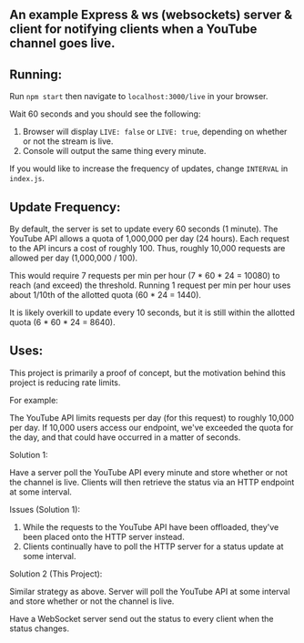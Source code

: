 An example Express & ws (websockets) server & client for notifying clients when a YouTube channel goes live.
------------------------------------------------------------------------------------------------------------

Running:
--------

Run `npm start` then navigate to `localhost:3000/live` in your browser.

Wait 60 seconds and you should see the following:
1) Browser will display `LIVE: false` or `LIVE: true`, depending on whether or not the stream is live.
2) Console will output the same thing every minute.

If you would like to increase the frequency of updates, change `INTERVAL` in `index.js`.

Update Frequency:
------------------

By default, the server is set to update every 60 seconds (1 minute). The YouTube API allows a quota of 1,000,000 per day (24 hours).
Each request to the API incurs a cost of roughly 100. Thus, roughly 10,000 requests are allowed per day (1,000,000 / 100).

This would require 7 requests per min per hour (7 * 60 * 24 = 10080) to reach (and exceed) the threshold.
Running 1 request per min per hour uses about 1/10th of the allotted quota (60 * 24 = 1440).

It is likely overkill to update every 10 seconds, but it is still within the allotted quota (6 * 60 * 24 = 8640).

Uses:
-----

This project is primarily a proof of concept, but the motivation behind this project is reducing rate limits.

For example:

The YouTube API limits requests per day (for this request) to roughly 10,000 per day.
If 10,000 users access our endpoint, we've exceeded the quota for the day, and that could have occurred in a matter of seconds.

Solution 1:

Have a server poll the YouTube API every minute and store whether or not the channel is live.
Clients will then retrieve the status via an HTTP endpoint at some interval.

Issues (Solution 1):

1) While the requests to the YouTube API have been offloaded, they've been placed onto the HTTP server instead.
2) Clients continually have to poll the HTTP server for a status update at some interval.

Solution 2 (This Project):

Similar strategy as above. Server will poll the YouTube API at some interval and store whether or not the channel is live.

Have a WebSocket server send out the status to every client when the status changes.